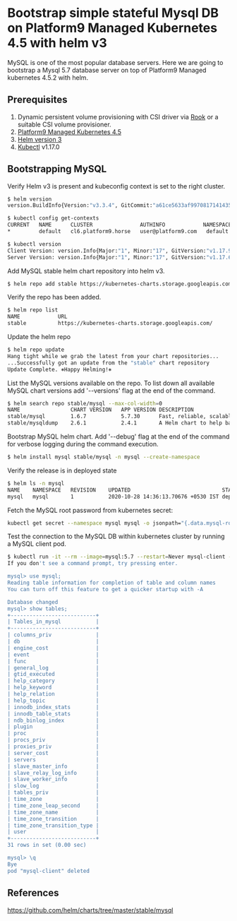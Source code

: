 
# Bootstrap simple stateful Mysql DB on Platform9 Managed Kubernetes 4.5 with helm v3


MySQL is one of the most popular database servers. Here we are going to bootstrap a Mysql 5.7 database server on top of Platform9 Managed kubernetes 4.5.2 with helm. 

## Prerequisites
1. Dynamic persistent volume provisioning with CSI driver via [Rook](https://github.com/KoolKubernetes/csi/tree/master/rook/) or a suitable CSI volume provisioner.
2. [Platform9 Managed Kubernetes 4.5](https://docs.platform9.com/release-notes/)
3. [Helm version 3](https://helm.sh/docs/intro/install/)
4. [Kubectl](https://kubernetes.io/docs/tasks/tools/install-kubectl/) v1.17.0

## Bootstrapping MySQL
Verify Helm v3 is present and kubeconfig context is set to the right cluster.

```bash
$ helm version
version.BuildInfo{Version:"v3.3.4", GitCommit:"a61ce5633af99708171414353ed49547cf05013d", GitTreeState:"clean", GoVersion:"go1.14.9"}

$ kubectl config get-contexts
CURRENT   NAME      CLUSTER               AUTHINFO            NAMESPACE
*         default   cl6.platform9.horse   user@platform9.com   default

$ kubectl version
Client Version: version.Info{Major:"1", Minor:"17", GitVersion:"v1.17.9", GitCommit:"4fb7ed12476d57b8437ada90b4f93b17ffaeed99", GitTreeState:"clean", BuildDate:"2020-07-15T16:18:16Z", GoVersion:"go1.13.9", Compiler:"gc", Platform:"darwin/amd64"}
Server Version: version.Info{Major:"1", Minor:"17", GitVersion:"v1.17.6", GitCommit:"d32e40e20d167e103faf894261614c5b45c44198", GitTreeState:"clean", BuildDate:"2020-05-20T13:08:34Z", GoVersion:"go1.13.9", Compiler:"gc", Platform:"linux/amd64"}
```

Add MySQL stable helm chart repository into helm v3.
```bash
$ helm repo add stable https://kubernetes-charts.storage.googleapis.com/
```

Verify the repo has been added.
```bash
$ helm repo list
NAME         	URL
stable       	https://kubernetes-charts.storage.googleapis.com/
```

Update the helm repo
```bash
$ helm repo update
Hang tight while we grab the latest from your chart repositories...
...Successfully got an update from the "stable" chart repository
Update Complete. ⎈Happy Helming!⎈
```

List the MySQL versions available on the repo. To list down all available MySQL chart versions add '--versions' flag at the end of the command.
```bash
$ helm search repo stable/mysql --max-col-width=0
NAME            	CHART VERSION	APP VERSION	DESCRIPTION
stable/mysql    	1.6.7        	5.7.30     	Fast, reliable, scalable, and easy to use open-source relational database system.
stable/mysqldump	2.6.1        	2.4.1      	A Helm chart to help backup MySQL databases using mysqldump
```

Bootstrap MySQL helm chart. Add '--debug' flag at the end of the command for verbose logging during the command execution.
```bash
$ helm install mysql stable/mysql -n mysql --create-namespace
```
Verify the release is in deployed state
```bash
$ helm ls -n mysql
NAME 	NAMESPACE	REVISION	UPDATED                            	STATUS  	CHART      	APP VERSION
mysql	mysql    	1       	2020-10-28 14:36:13.70676 +0530 IST	deployed	mysql-1.6.7	5.7.30
```

Fetch the MySQL root password from kubernetes secret:
```bash
kubectl get secret --namespace mysql mysql -o jsonpath="{.data.mysql-root-password}" | base64 --decode; echo
```

Test the connection to the MySQL DB within kubernetes cluster by running a MySQL client pod.
```bash
$ kubectl run -it --rm --image=mysql:5.7 --restart=Never mysql-client -n mysql -- mysql -h mysql.mysql.svc.cluster.local -p<paste-MySQL-root-password>
If you don't see a command prompt, try pressing enter.

mysql> use mysql;
Reading table information for completion of table and column names
You can turn off this feature to get a quicker startup with -A

Database changed
mysql> show tables;
+---------------------------+
| Tables_in_mysql           |
+---------------------------+
| columns_priv              |
| db                        |
| engine_cost               |
| event                     |
| func                      |
| general_log               |
| gtid_executed             |
| help_category             |
| help_keyword              |
| help_relation             |
| help_topic                |
| innodb_index_stats        |
| innodb_table_stats        |
| ndb_binlog_index          |
| plugin                    |
| proc                      |
| procs_priv                |
| proxies_priv              |
| server_cost               |
| servers                   |
| slave_master_info         |
| slave_relay_log_info      |
| slave_worker_info         |
| slow_log                  |
| tables_priv               |
| time_zone                 |
| time_zone_leap_second     |
| time_zone_name            |
| time_zone_transition      |
| time_zone_transition_type |
| user                      |
+---------------------------+
31 rows in set (0.00 sec)

mysql> \q
Bye
pod "mysql-client" deleted
```

## References
https://github.com/helm/charts/tree/master/stable/mysql